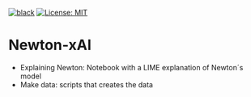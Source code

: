 [![black](https://img.shields.io/badge/code%20style-black-000000.svg?style=plastic)](https://github.com/psf/black)
[![License: MIT](https://img.shields.io/badge/License-MIT-blue.svg?color=g&style=plastic)](https://opensource.org/licenses/MIT)


# Newton-xAI

 - Explaining Newton: Notebook with a LIME explanation of Newton´s model
 - Make data: scripts that creates the data
